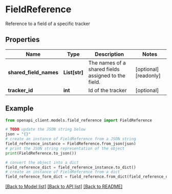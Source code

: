 # FieldReference

Reference to a field of a specific tracker

## Properties

Name | Type | Description | Notes
------------ | ------------- | ------------- | -------------
**shared_field_names** | **List[str]** | The names of a shared fields assigned to the field. | [optional] [readonly] 
**tracker_id** | **int** | Id of the tracker | [optional] 

## Example

```python
from openapi_client.models.field_reference import FieldReference

# TODO update the JSON string below
json = "{}"
# create an instance of FieldReference from a JSON string
field_reference_instance = FieldReference.from_json(json)
# print the JSON string representation of the object
print(FieldReference.to_json())

# convert the object into a dict
field_reference_dict = field_reference_instance.to_dict()
# create an instance of FieldReference from a dict
field_reference_form_dict = field_reference.from_dict(field_reference_dict)
```
[[Back to Model list]](../README.md#documentation-for-models) [[Back to API list]](../README.md#documentation-for-api-endpoints) [[Back to README]](../README.md)


